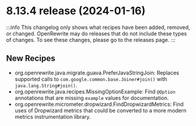# 8.13.4 release (2024-01-16)

:::info
This changelog only shows what recipes have been added, removed, or changed. OpenRewrite may do releases that do not include these types of changes. To see these changes, please go to the releases page.
:::

## New Recipes

* org.openrewrite.java.migrate.guava.PreferJavaStringJoin: Replaces supported calls to `com.google.common.base.Joiner#join()` with `java.lang.String#join()`. 
* org.openrewrite.java.recipes.MissingOptionExample: Find `@Option` annotations that are missing `example` values for documentation. 
* org.openrewrite.micrometer.dropwizard.FindDropwizardMetrics: Find uses of Dropwizard metrics that could be converted to a more modern metrics instrumentation library. 

